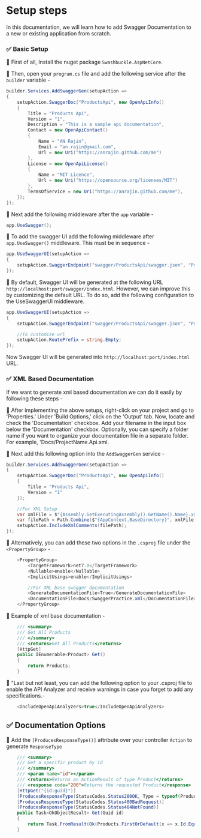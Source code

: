 # Setup steps

In this documentation, we will learn how to add Swagger Documentation to a new or existing application from scratch.

### ✅ Basic Setup

🚩 First of all, Install the nuget package `Swashbuckle.AspNetCore`.

🚩 Then, open your `program.cs` file and add the following service after the `builder` variable -

```csharp
builder.Services.AddSwaggerGen(setupAction =>
{
    setupAction.SwaggerDoc("ProductsApi", new OpenApiInfo()
    {
        Title = "Products Api",
        Version = "1",
        Description = "This is a sample api documentation",
        Contact = new OpenApiContact()
        {
            Name = "AN Rajin",
            Email = "an.rajin@gmail.com",
            Url = new Uri("https://anrajin.github.com/me")
        },
        License = new OpenApiLicense()
        {
            Name = "MIT Licence",
            Url = new Uri("https://opensource.org/licenses/MIT")
        },
        TermsOfService = new Uri("https://anrajin.github.com/me"),
    });
});
```

🚩 Next add the following middleware after the `app` variable -

```csharp
app.UseSwagger();
```

🚩 To add the swagger UI add the following middleware after `app.UseSwagger()` middleware. This must be
in sequence -

```csharp
app.UseSwaggerUI(setupAction =>
{
    setupAction.SwaggerEndpoint("swagger/ProductsApi/swagger.json", "Products Api");
});
```

🚩 By default, Swagger UI will be generated at the following URL `http://localhost:port/swagger/index.html`.
However, we can improve this by customizing the default URL. To do so, add the following configuration to the
UseSwaggerUI middleware.

```csharp
app.UseSwaggerUI(setupAction =>
{
    setupAction.SwaggerEndpoint("swagger/ProductsApi/swagger.json", "Products Api");

    //To customize url
    setupAction.RoutePrefix = string.Empty;
});
```

Now Swagger UI will be generated into `http://localhost:port/index.html` URL.

### ✅ XML Based Documentation

If we want to generate xml based documentation we can do it easily by following these steps -

🚩 After implementing the above setups, right-click on your project and go to 'Properties.' Under 'Build Options,'
click on the 'Output' tab. Now, locate and check the 'Documentation' checkbox. Add your filename in the input box below
the 'Documentation' checkbox. Optionally, you can specify a folder name if you want to organize your documentation file
in a separate folder. For example, 'Docs/ProjectName.Api.xml.

🚩 Next add this following option into the `AddSwaggerGen` service -

```csharp
builder.Services.AddSwaggerGen(setupAction =>
{
    setupAction.SwaggerDoc("ProductsApi", new OpenApiInfo()
    {
        Title = "Products Api",
        Version = "1"
    });

    //For XML Setup
    var xmlFile = $"{Assembly.GetExecutingAssembly().GetName().Name}.xml";
    var filePath = Path.Combine($"{AppContext.BaseDirectory}", xmlFile);
    setupAction.IncludeXmlComments(filePath);
});
```

🚩 Alternatively, you can add these two options in the `.csproj` file under the `<PropertyGroup>` -

```csharp
    <PropertyGroup>
        <TargetFramework>net7.0</TargetFramework>
        <Nullable>enable</Nullable>
        <ImplicitUsings>enable</ImplicitUsings>

        //For XML base swagger documentation
        <GenerateDocumentationFile>True</GenerateDocumentationFile>
        <DocumentationFile>Docs/SwaggerPractice.xml</DocumentationFile>
    </PropertyGroup>
```

🚩 Example of xml base documentation -

```csharp
    /// <summary>
    /// Get All Products
    /// </summary>
    /// <returns>Get All Products</returns>
    [HttpGet]
    public IEnumerable<Product> Get()
    {
        return Products;
    }

```

🚩 "Last but not least, you can add the following option to your .csproj file to enable the API Analyzer and receive
warnings in case you forget to add any specifications.-

```csharp
    <IncludeOpenApiAnalyzers>true</IncludeOpenApiAnalyzers>
```

## ✅ Documentation Options

🚩 Add the `[ProducesResponseType()]` attribute over your controller `Action` to generate `ResponseType`

```csharp
    /// <summary>
    /// Get a specific product by id
    /// </summary>
    /// <param name="id"></param>
    /// <returns>Returns an ActionResult of type Product</returns>
    /// <response code="200">Returns the requested Product</response>
    [HttpGet("{id:guid}")]
    [ProducesResponseType(StatusCodes.Status200OK, Type = typeof(Product))]
    [ProducesResponseType(StatusCodes.Status400BadRequest)]
    [ProducesResponseType(StatusCodes.Status404NotFound)]
    public Task<OkObjectResult> Get(Guid id)
    {
        return Task.FromResult(Ok(Products.FirstOrDefault(x => x.Id.Equals(id))));
    }
```
